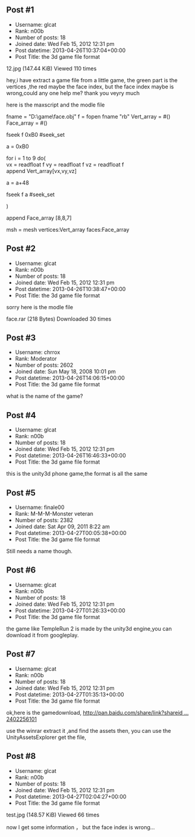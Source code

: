 ## Post #1
- Username: glcat
- Rank: n00b
- Number of posts: 18
- Joined date: Wed Feb 15, 2012 12:31 pm
- Post datetime: 2013-04-26T10:37:04+00:00
- Post Title: the 3d game file format

12.jpg (147.44 KiB) Viewed 110 times



hey,i have extract a game file from a little game, the green part is the vertices ,the red maybe the face index, but the face index maybe is wrong,could any one help me? thank you veyry much

here is the maxscript and the modle file


fname = "D:\game\face.obj"
f = fopen fname "rb"
Vert_array = #()
Face_array = #()

fseek f 0xB0 #seek_set

a = 0xB0

for i = 1 to 9 do(	
vx = readfloat f
vy = readfloat f
vz = readfloat f	
append Vert_array[vx,vy,vz]

 a = a+48

fseek f a #seek_set	 

)

append Face_array [8,8,7]

msh = mesh vertices:Vert_array faces:Face_array
## Post #2
- Username: glcat
- Rank: n00b
- Number of posts: 18
- Joined date: Wed Feb 15, 2012 12:31 pm
- Post datetime: 2013-04-26T10:38:47+00:00
- Post Title: the 3d game file format

sorry here is the modle file


 face.rar
(218 Bytes) Downloaded 30 times
## Post #3
- Username: chrrox
- Rank: Moderator
- Number of posts: 2602
- Joined date: Sun May 18, 2008 10:01 pm
- Post datetime: 2013-04-26T14:06:15+00:00
- Post Title: the 3d game file format

what is the name of the game?
## Post #4
- Username: glcat
- Rank: n00b
- Number of posts: 18
- Joined date: Wed Feb 15, 2012 12:31 pm
- Post datetime: 2013-04-26T16:46:33+00:00
- Post Title: the 3d game file format

this is the unity3d phone game,the format is all the same
## Post #5
- Username: finale00
- Rank: M-M-M-Monster veteran
- Number of posts: 2382
- Joined date: Sat Apr 09, 2011 8:22 am
- Post datetime: 2013-04-27T00:05:38+00:00
- Post Title: the 3d game file format

Still needs a name though.
## Post #6
- Username: glcat
- Rank: n00b
- Number of posts: 18
- Joined date: Wed Feb 15, 2012 12:31 pm
- Post datetime: 2013-04-27T01:26:33+00:00
- Post Title: the 3d game file format

the game like TempleRun 2 is made by the unity3d engine,you can download it from googleplay.
## Post #7
- Username: glcat
- Rank: n00b
- Number of posts: 18
- Joined date: Wed Feb 15, 2012 12:31 pm
- Post datetime: 2013-04-27T01:35:13+00:00
- Post Title: the 3d game file format

ok,here is the gamedownload,
[http://pan.baidu.com/share/link?shareid ... 2402256101](http://pan.baidu.com/share/link?shareid=219999&uk=2402256101)

use the winrar extract it ,and find the assets then, you can use the UnityAssetsExplorer get the file,
## Post #8
- Username: glcat
- Rank: n00b
- Number of posts: 18
- Joined date: Wed Feb 15, 2012 12:31 pm
- Post datetime: 2013-04-27T02:04:27+00:00
- Post Title: the 3d game file format

test.jpg (148.57 KiB) Viewed 66 times


now I get some  information ， but the face index is wrong...
